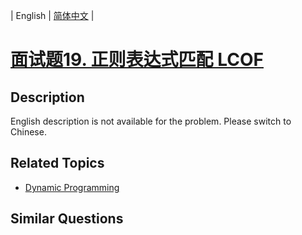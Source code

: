 
| English | [简体中文](README.md) |

# [面试题19. 正则表达式匹配 LCOF](https://leetcode-cn.com/problems/zheng-ze-biao-da-shi-pi-pei-lcof/)

## Description

English description is not available for the problem. Please switch to Chinese.

## Related Topics

- [Dynamic Programming](https://leetcode-cn.com/tag/dynamic-programming)

## Similar Questions


